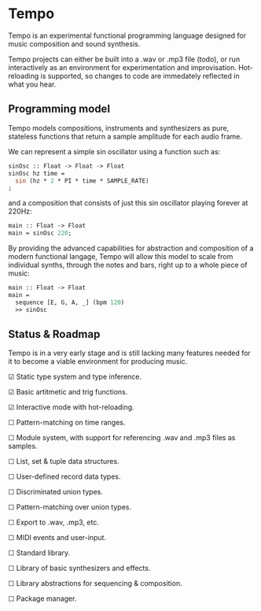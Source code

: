 # Tempo

Tempo is an experimental functional programming language designed for music composition and sound synthesis.

Tempo projects can either be built into a .wav or .mp3 file (todo), or run interactively as an environment for experimentation and improvisation. Hot-reloading is supported, so changes to code are immedately reflected in what you hear.


## Programming model

Tempo models compositions, instruments and synthesizers as pure, stateless functions that return a sample amplitude for each audio frame.

We can represent a simple sin oscillator using a function such as:

```ml
sinOsc :: Float -> Float -> Float
sinOsc hz time =
  sin (hz * 2 * PI * time * SAMPLE_RATE)
;
```

and a composition that consists of just this sin oscillator playing forever at 220Hz:

```ml
main :: Float -> Float
main = sinOsc 220;
```

By providing the advanced capabilities for abstraction and composition of a modern functional langage, Tempo will allow this model to scale from individual synths, through the notes and bars, right up to a whole piece of music:

```ml
main :: Float -> Float
main =
  sequence [E, G, A, _] (bpm 120)
  >> sinOsc
```


## Status & Roadmap

Tempo is in a very early stage and is still lacking many features needed for it to become a viable environment for producing music.

☑︎ Static type system and type inference.

☑︎ Basic artitmetic and trig functions.

☑︎ Interactive mode with hot-reloading.

☐︎ Pattern-matching on time ranges.

☐ Module system, with support for referencing .wav and .mp3 files as samples.

☐︎ List, set & tuple data structures.

☐︎ User-defined record data types.

☐︎ Discriminated union types.

☐︎ Pattern-matching over union types.

☐ Export to .wav, .mp3, etc.

☐ MIDI events and user-input.

☐ Standard library.

☐ Library of basic synthesizers and effects.

☐ Library abstractions for sequencing & composition.

☐ Package manager.